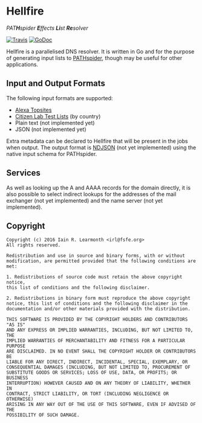Hellfire
========

_PAT**H**spider **E**ffects **Li**st **Re**solver_

[![Travis](https://img.shields.io/travis/irl/hellfire.svg)](https://travis-ci.org/irl/hellfire)
[![GoDoc](https://godoc.org/github.com/irl/hellfire?status.svg)](https://godoc.org/github.com/irl/hellfire)

Hellfire is a parallelised DNS resolver. It is written in Go and for the
purpose of generating input lists to [PATHspider](https://pathspider.net/),
though may be useful for other applications.

Input and Output Formats
------------------------

The following input formats are supported:

 * [Alexa Topsites](http://www.alexa.com/topsites)
 * [Citizen Lab Test
   Lists](https://github.com/citizenlab/test-lists/tree/master/lists) (by
   country)
 * Plain text (not implemented yet)
 * JSON (not implemented yet)

Extra metadata can be declared to Hellfire that will be present in the jobs
when output. The output format is [NDJSON](http://specs.okfnlabs.org/ndjson/)
(not yet implemented) using the native input schema for PATHspider.

Services
--------

As well as looking up the A and AAAA records for the domain directly, it is
also possible to select indirect lookups for the addresses of the mail
exchanger (not yet implemented) and the name server (not yet implemented).

Copyright
---------

    Copyright (c) 2016 Iain R. Learmonth <irl@fsfe.org>
    All rights reserved.
    
    Redistribution and use in source and binary forms, with or without
    modification, are permitted provided that the following conditions are met:
    
    1. Redistributions of source code must retain the above copyright notice,
    this list of conditions and the following disclaimer.
    
    2. Redistributions in binary form must reproduce the above copyright
    notice, this list of conditions and the following disclaimer in the
    documentation and/or other materials provided with the distribution.
    
    THIS SOFTWARE IS PROVIDED BY THE COPYRIGHT HOLDERS AND CONTRIBUTORS "AS IS"
    AND ANY EXPRESS OR IMPLIED WARRANTIES, INCLUDING, BUT NOT LIMITED TO, THE
    IMPLIED WARRANTIES OF MERCHANTABILITY AND FITNESS FOR A PARTICULAR PURPOSE
    ARE DISCLAIMED. IN NO EVENT SHALL THE COPYRIGHT HOLDER OR CONTRIBUTORS BE
    LIABLE FOR ANY DIRECT, INDIRECT, INCIDENTAL, SPECIAL, EXEMPLARY, OR
    CONSEQUENTIAL DAMAGES (INCLUDING, BUT NOT LIMITED TO, PROCUREMENT OF
    SUBSTITUTE GOODS OR SERVICES; LOSS OF USE, DATA, OR PROFITS; OR BUSINESS
    INTERRUPTION) HOWEVER CAUSED AND ON ANY THEORY OF LIABILITY, WHETHER IN
    CONTRACT, STRICT LIABILITY, OR TORT (INCLUDING NEGLIGENCE OR OTHERWISE)
    ARISING IN ANY WAY OUT OF THE USE OF THIS SOFTWARE, EVEN IF ADVISED OF THE
    POSSIBILITY OF SUCH DAMAGE.
